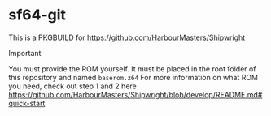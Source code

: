 # sf64-git

This is a PKGBUILD for https://github.com/HarbourMasters/Shipwright

> [!IMPORTANT]  
> You must provide the ROM yourself. It must be placed in the root folder of this repository and named `baserom.z64`
> For more information on what ROM you need, check out step 1 and 2 here https://github.com/HarbourMasters/Shipwright/blob/develop/README.md#quick-start
